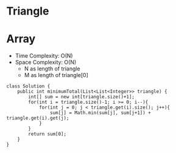 # Triangle
# Array
* Time Complexity: O(N)
* Space Complexity: O(N)
	* N as length of triangle
    * M as length of triangle[0]
```
class Solution {
    public int minimumTotal(List<List<Integer>> triangle) {
        int[] sum = new int[triangle.size()+1];
        for(int i = triangle.size()-1; i >= 0; i--){
            for(int j = 0; j < triangle.get(i).size(); j++){
                sum[j] = Math.min(sum[j], sum[j+1]) + triangle.get(i).get(j);
            }
        }
        return sum[0];
    }
}
```